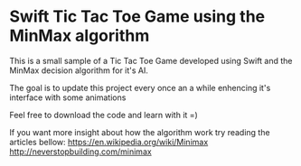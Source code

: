 Swift Tic Tac Toe Game using the MinMax algorithm
=======
This is a small sample of a Tic Tac Toe Game developed using Swift and the MinMax decision algorithm for it's AI.

The goal is to update this project every once an a while enhencing it's interface with some animations

Feel free to download the code and learn with it =)

If you want more insight about how the algorithm work try reading the articles bellow:
https://en.wikipedia.org/wiki/Minimax
http://neverstopbuilding.com/minimax
